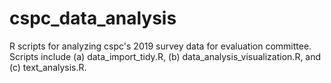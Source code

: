 # cspc_data_analysis
R scripts for analyzing cspc's 2019 survey data for evaluation committee. 
Scripts include (a) data_import_tidy.R, (b) data_analysis_visualization.R, and (c) text_analysis.R.

